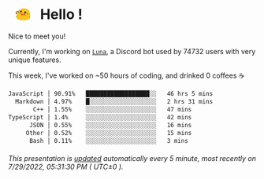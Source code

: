 <h1>   <img src="./spoinky.gif" style="vertical-align:middle;" width="30px">   Hello ! </h1>

Nice to meet you!

Currently, I'm working on <a href='https://github.com/Asgarrrr/Luna'>`Luna`</a>, a Discord bot used by 74732 users with very unique features.

This week, I've worked on ~50 hours of coding, and drinked 0 coffees ☕

```
JavaScript │ 90.91%   ██████████████████░░   46 hrs 5 mins
  Markdown │ 4.97%    █░░░░░░░░░░░░░░░░░░░   2 hrs 31 mins
       C++ │ 1.55%    ░░░░░░░░░░░░░░░░░░░░   47 mins
TypeScript │ 1.4%     ░░░░░░░░░░░░░░░░░░░░   42 mins
      JSON │ 0.55%    ░░░░░░░░░░░░░░░░░░░░   16 mins
     Other │ 0.52%    ░░░░░░░░░░░░░░░░░░░░   15 mins
      Bash │ 0.11%    ░░░░░░░░░░░░░░░░░░░░   3 mins
```

###### This presentation is [updated](https://github.com/Asgarrrr) automatically every 5 minute, most recently on 7/29/2022, 05:31:30 PM ( UTC±0 ).
